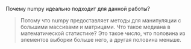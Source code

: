 Почему numpy идеально подходит для данной работы?
> Потому что numpy предоставляет методы для манипуляции с большими массивами и матрицами.
Что такое медиана в математической статистике?
> Это такое число, что половина из элементов выборки больше него, а другая половина меньше.